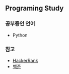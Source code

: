 ## Programing Study

### 공부중인 언어

- Python

### 참고

- <a href='https://www.hackerrank.com'>HackerRank</a>
- <a href='https://www.acmicpc.net/'>백준</a>
